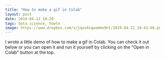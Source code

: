 ```yaml
---
title: "How to make a gif in Colab"
layout: post
date: 2019-04-12 10:20
tags: data science, howto
image: https://www.dropbox.com/s/jqos6zgwamme9nt/2019-04-12_10-42-06.png?raw=1
---
```


I wrote a little demo of how to make a gif in Colab. You can check it out below or you can open it and run it yourself by clicking on the "Open in Colab" button at the top.

<script src="https://gist.github.com/artificialsoph/16fca07a56c7d902eda00e67ab37efea.js"></script>
